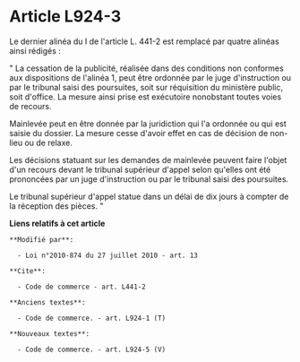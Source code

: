 # Article L924-3

Le dernier alinéa du I de l'article L. 441-2 est remplacé par quatre alinéas ainsi rédigés : 

" La cessation de la publicité, réalisée dans des conditions non conformes aux dispositions de l'alinéa 1, peut être ordonnée
par le juge d'instruction ou par le tribunal saisi des poursuites, soit sur réquisition du ministère public, soit d'office.
La mesure ainsi prise est exécutoire nonobstant toutes voies de recours. 

Mainlevée peut en être donnée par la juridiction qui l'a ordonnée ou qui est saisie du dossier. La mesure cesse d'avoir effet
en cas de décision de non-lieu ou de relaxe. 

Les décisions statuant sur les demandes de mainlevée peuvent faire l'objet d'un recours devant le tribunal supérieur d'appel
selon qu'elles ont été prononcées par un juge d'instruction ou par le tribunal saisi des poursuites. 

Le tribunal supérieur d'appel statue dans un délai de dix jours à compter de la réception des pièces. "

**Liens relatifs à cet article**

	**Modifié par**:

	  - Loi n°2010-874 du 27 juillet 2010 - art. 13

	**Cite**:

	  - Code de commerce - art. L441-2

	**Anciens textes**:

	  - Code de commerce. - art. L924-1 (T)

	**Nouveaux textes**:

	  - Code de commerce. - art. L924-5 (V)

